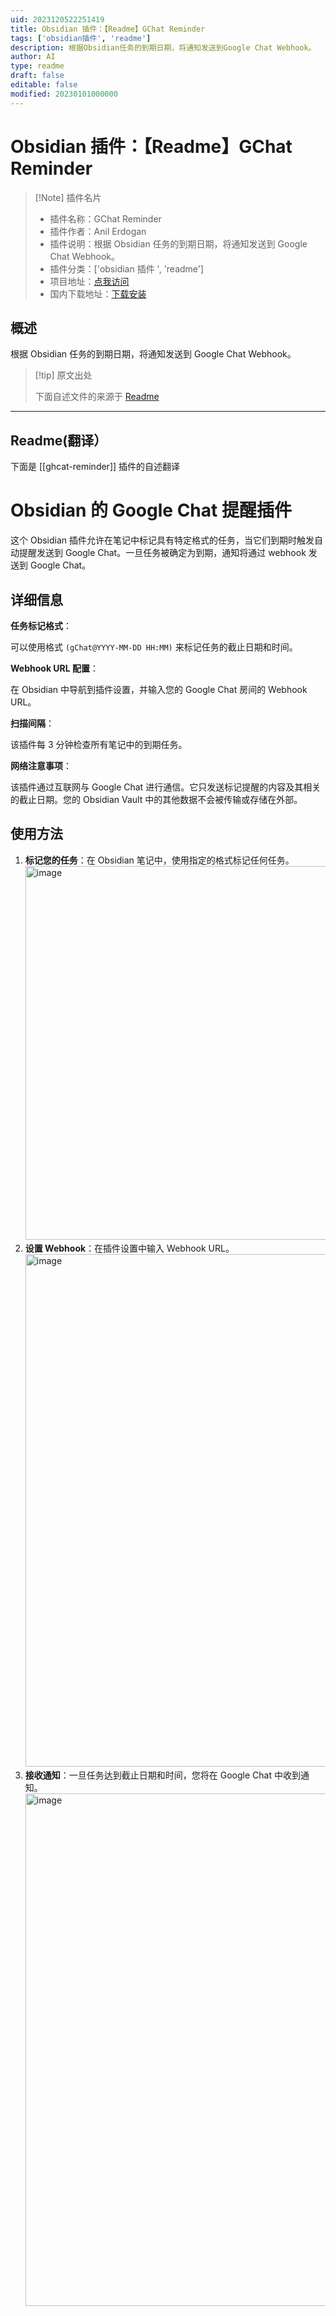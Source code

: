 ```yaml
---
uid: 2023120522251419
title: Obsidian 插件：【Readme】GChat Reminder
tags: ['obsidian插件', 'readme']
description: 根据Obsidian任务的到期日期，将通知发送到Google Chat Webhook。
author: AI
type: readme
draft: false
editable: false
modified: 20230101000000
---
```


# Obsidian 插件：【Readme】GChat Reminder

> [!Note] 插件名片
> - 插件名称：GChat Reminder
> - 插件作者：Anil Erdogan
> - 插件说明：根据 Obsidian 任务的到期日期，将通知发送到 Google Chat Webhook。
> - 插件分类：['obsidian 插件 ', 'readme']
> - 项目地址：[点我访问](https://github.com/anil-e/obsidian_gchat_plugin)
> - 国内下载地址：[下载安装](https://pkmer.cn/products/plugin/pluginMarket/?ghcat-reminder)

## 概述

根据 Obsidian 任务的到期日期，将通知发送到 Google Chat Webhook。

> [!tip] 原文出处
>
>下面自述文件的来源于 [Readme](https://ghproxy.net/https://raw.githubusercontent.com/anil-e/obsidian_gchat_plugin/main/README.md)

---

## Readme(翻译）

下面是 [[ghcat-reminder]] 插件的自述翻译

# Obsidian 的 Google Chat 提醒插件

这个 Obsidian 插件允许在笔记中标记具有特定格式的任务，当它们到期时触发自动提醒发送到 Google Chat。一旦任务被确定为到期，通知将通过 webhook 发送到 Google Chat。

## 详细信息

**任务标记格式**：

可以使用格式 `(gChat@YYYY-MM-DD HH:MM)` 来标记任务的截止日期和时间。

**Webhook URL 配置**：

在 Obsidian 中导航到插件设置，并输入您的 Google Chat 房间的 Webhook URL。

**扫描间隔**：

该插件每 3 分钟检查所有笔记中的到期任务。

**网络注意事项**：

该插件通过互联网与 Google Chat 进行通信。它只发送标记提醒的内容及其相关的截止日期。您的 Obsidian Vault 中的其他数据不会被传输或存储在外部。

## 使用方法

1. **标记您的任务**：在 Obsidian 笔记中，使用指定的格式标记任何任务。
   <img width="598" alt="image" src="https://github.com/anil-e/obsidian_gchat_plugin/assets/81299222/fe2d9235-60ca-4f83-a348-061c505147ac">
2. **设置 Webhook**：在插件设置中输入 Webhook URL。
   <img width="820" alt="image" src="https://github.com/anil-e/obsidian_gchat_plugin/assets/81299222/0f53e222-1adb-4320-be1d-a33ce5792f4e">
3. **接收通知**：一旦任务达到截止日期和时间，您将在 Google Chat 中收到通知。
   <img width="820" alt="image" src="https://github.com/anil-e/obsidian_gchat_plugin/assets/81299222/908f618a-eead-4511-883f-f3414b02d5fe">



